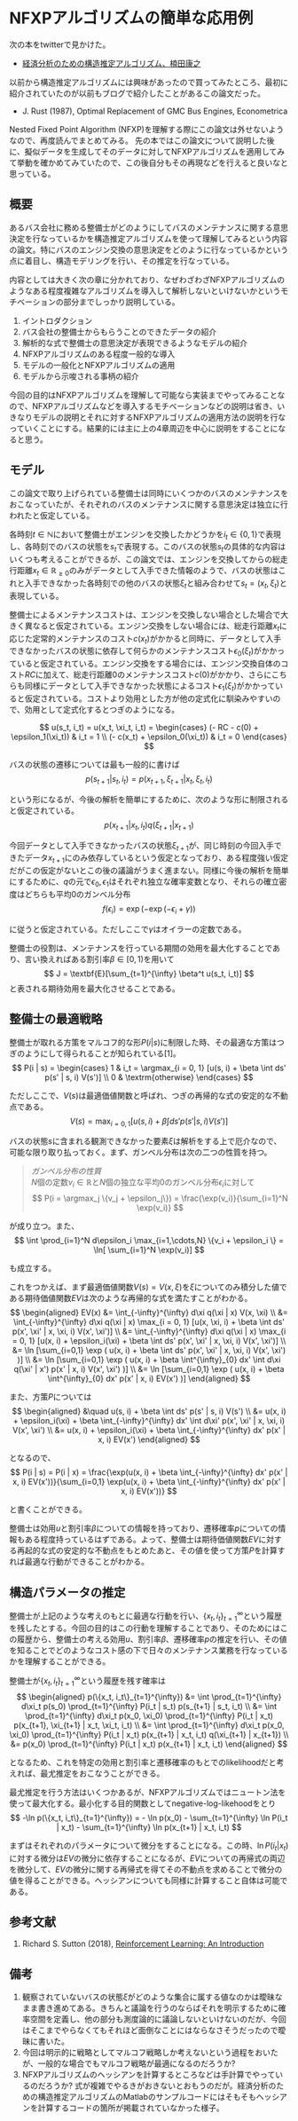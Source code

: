 # NFXPアルゴリズムの簡単な応用例

次の本をtwitterで見かけた。
- [経済分析のための構造推定アルゴリズム、楠田康之](https://www.amazon.co.jp/dp/4866931418)

以前から構造推定アルゴリズムには興味があったので買ってみたところ、最初に紹介されていたのが以前もブログで紹介したことがあるこの論文だった。
- J. Rust (1987), Optimal Replacement of GMC Bus Engines, Econometrica

Nested Fixed Point Algorithm (NFXP)を理解する際にこの論文は外せないようなので、再度読んでまとめてみる。
先の本ではこの論文について説明した後に、擬似データを生成してそのデータに対してNFXPアルゴリズムを適用してみて挙動を確かめてみていたので、この後自分もその再現などを行えると良いなと思っている。


## 概要

あるバス会社に務める整備士がどのようにしてバスのメンテナンスに関する意思決定を行なっているかを構造推定アルゴリズムを使って理解してみるという内容の論文。特にバスのエンジン交換の意思決定をどのように行なっているかという点に着目し、構造モデリングを行い、その推定を行なっている。

内容としては大きく次の章に分かれており、なぜわざわざNFXPアルゴリズムのようなある程度複雑なアルゴリズムを導入して解析しないといけないかというモチベーションの部分までしっかり説明している。
1. イントロダクション
1. バス会社の整備士からもらうことのできたデータの紹介
1. 解析的な式で整備士の意思決定が表現できるようなモデルの紹介
1. NFXPアルゴリズムのある程度一般的な導入
1. モデルの一般化とNFXPアルゴリズムの適用
1. モデルから示唆される事柄の紹介

今回の目的はNFXPアルゴリズムを理解して可能なら実装までやってみることなので、NFXPアルゴリズムなどを導入するモチベーションなどの説明は省き、いきなりモデルの説明とそれに対するNFXPアルゴリズムの適用方法の説明を行なっていくことにする。結果的には主に上の4章周辺を中心に説明をすることになると思う。


## モデル

この論文で取り上げられている整備士は同時にいくつかのバスのメンテナンスをおこなっていたが、それぞれのバスのメンテナンスに関する意思決定は独立に行われたと仮定している。

各時刻$t \in \mathbb{N}$において整備士がエンジンを交換したかどうかを$i_t \in \{0, 1\}$で表現し、各時刻でのバスの状態を$s_t$で表現する。このバスの状態$s_t$の具体的な内容はいくつも考えることができるが、この論文では、エンジンを交換してからの総走行距離$x_t \in \mathbb{R}_{\ge 0}$のみがデータとして入手できた情報のようで、バスの状態はこれと入手できなかった各時刻での他のバスの状態$\xi_t$と組み合わせて$s_t = (x_t, \xi_t)$と表現している。

整備士によるメンテナンスコストは、エンジンを交換しない場合とした場合で大きく異なると仮定されている。エンジン交換をしない場合には、総走行距離$x_t$に応じた定常的メンテナンスのコスト$c(x_t)$がかかると同時に、データとして入手できなかったバスの状態に依存して何らかのメンテナンスコスト$\epsilon_0(\xi_t)$がかかっていると仮定されている。エンジン交換をする場合には、エンジン交換自体のコスト$RC$に加えて、総走行距離$0$のメンテナンスコスト$c(0)$がかかり、さらにこちらも同様にデータとして入手できなかった状態によるコスト$\epsilon_1(\xi_t)$がかかっていると仮定されている。コストより効用とした方が他の定式化に馴染みやすいので、効用として定式化するとつぎのようになる。

$$
u(s_t, i_t) = u(x_t, \xi_t, i_t) = \begin{cases}
  (- RC - c(0) + \epsilon_1(\xi_t)) & i_t = 1 \\
  (- c(x_t) + \epsilon_0(\xi_t)) & i_t = 0
\end{cases}
$$

バスの状態の遷移については最も一般的に書けば
$$
p(s_{t+1} | s_t, i_t) = p(x_{t+1}, \xi_{t+1} | x_t, \xi_t, i_t)
$$

という形になるが、今後の解析を簡単にするために、次のような形に制限されると仮定されている。
$$
p(x_{t+1} | x_t, i_t) q(\xi_{t+1} | x_{t+1})
$$

今回データとして入手できなかったバスの状態$\xi_{t+1}$が、同じ時刻の今回入手できたデータ$x_{t+1}$にのみ依存しているという仮定となっており、ある程度強い仮定だがこの仮定がないとこの後の議論がうまく進まない。同様に今後の解析を簡単にするために、$q$の元で$\epsilon_0, \epsilon_1$はそれぞれ独立な確率変数となり、それらの確立密度はどちらも平均$0$のガンベル分布
$$
f(\epsilon_i) = \exp(-\exp(-\epsilon_i + \gamma))
$$

に従うと仮定されている。ただしここで$\gamma$はオイラーの定数である。

整備士の役割は、メンテナンスを行っている期間の効用を最大化することであり、言い換えればある割引率$\beta \in [0, 1)$を用いて
$$
J = \textbf{E}[\sum_{t=1}^{\infty} \beta^t u(s_t, i_t)]
$$
と表される期待効用を最大化させることである。


## 整備士の最適戦略

整備士が取れる方策をマルコフ的な形$P(i | s)$に制限した時、その最適な方策はつぎのようにして得られることが知られている[1]。
$$
P(i | s) = \begin{cases}
1 & i_t = \argmax_{i = 0, 1} [u(s, i) + \beta \int ds' p(s' | s, i) V(s')] \\
0 & \textrm{otherwise}
\end{cases}
$$

ただしここで、$V(s)$は最適価値関数と呼ばれ、つぎの再帰的な式の安定的な不動点である。
$$
V(s) = \max_{i = 0, 1} [u(s, i) + \beta \int ds' p(s' | s, i) V(s')]
$$


バスの状態$s$に含まれる観測できなかった要素$\xi$は解析をする上で厄介なので、可能な限り取り払っておく。まず、ガンベル分布は次の二つの性質を持つ。
> *ガンベル分布の性質*  
> $N$個の定数$v_i \in \mathbb{R}$と$N$個の独立な平均$0$のガンベル分布$\epsilon_i$に対して
$$
P(i = \argmax_j \{v_j + \epsilon_j\}) = \frac{\exp(v_i)}{\sum_{i=1}^N \exp(v_i)}
$$

が成り立つ。また、
$$
\int \prod_{i=1}^N d\epsilon_i \max_{i=1,\cdots,N} \{v_i + \epsilon_i \} = \ln[ \sum_{i=1}^N \exp(v_i)]
$$

も成立する。


これをつかえば、まず最適価値関数$V(s) = V(x,\xi)$を$\xi$についてのみ積分した値である期待価値関数$EV$は次のような再帰的な式を満たすことがわかる。
$$
\begin{aligned}
EV(x) &= \int_{-\infty}^{\infty} d\xi q(\xi | x) V(x, \xi) \\
&= \int_{-\infty}^{\infty} d\xi q(\xi | x) \max_{i = 0, 1} [u(x, \xi, i) + \beta \int ds' p(x', \xi' | x, \xi, i) V(x', \xi')] \\
&= \int_{-\infty}^{\infty} d\xi q(\xi | x) \max_{i = 0, 1} [u(x, i) + \epsilon_i(\xi) + \beta \int ds' p(x', \xi' | x, \xi, i) V(x', \xi')] \\
&= \ln [\sum_{i=0,1} \exp ( u(x, i) + \beta \int ds' p(x', \xi' | x, \xi, i) V(x', \xi') )] \\
&= \ln [\sum_{i=0,1} \exp ( u(x, i) + \beta \int^{\infty}_{0} dx' \int d\xi q(\xi' | x') p(x' | x, i) V(x', \xi') )] \\
&= \ln [\sum_{i=0,1} \exp ( u(x, i) + \beta \int^{\infty}_{0} dx' p(x' | x, i) EV(x') )]
\end{aligned}
$$


また、方策$P$については
$$
\begin{aligned}
&\quad u(s, i) + \beta \int ds' p(s' | s, i) V(s') \\
&= u(x, i) + \epsilon_i(\xi) + \beta \int_{-\infty}^{\infty} dx' \int d\xi' p(x', \xi' | x, \xi, i) V(x', \xi') \\
&= u(x, i) + \epsilon_i(\xi) + \beta \int_{-\infty}^{\infty} dx' p(x' | x, i) EV(x')
\end{aligned}
$$

となるので、
$$
P(i | s) = P(i | x) = \frac{\exp(u(x, i) + \beta \int_{-\infty}^{\infty} dx' p(x' | x, i) EV(x'))}{\sum_{i=0,1} \exp(u(x, i) + \beta \int_{-\infty}^{\infty} dx' p(x' | x, i) EV(x'))}
$$

と書くことができる。

整備士は効用$u$と割引率$\beta$についての情報を持っており、遷移確率$p$についての情報もある程度持っているはずである。よって、整備士は期待価値関数$EV$に対する再起的な式の安定的な不動点をもとめたあと、その値を使って方策$P$を計算すれば最適な行動ができることがわかる。


## 構造パラメータの推定

整備士が上記のような考えのもとに最適な行動を行い、$\{x_t, i_t\}_{t=1}^{\infty}$という履歴を残したとする。今回の目的はこの行動を理解することであり、そのためにはこの履歴から、整備士の考える効用$u$、割引率$\beta$、遷移確率$p$の推定を行い、その値を知ることでどのようなコスト感の下で日々のメンテナンス業務を行なっているかを理解することができる。

整備士が$\{x_t, i_t\}_{t=1}^{\infty}$という履歴を残す確率は
$$
\begin{aligned}
p(\{x_t, i_t\}_{t=1}^{\infty}) &= \int \prod_{t=1}^{\infty} d\xi_t p(s_0) \prod_{t=1}^{\infty} P(i_t | s_t) p(s_{t+1} | s_t, i_t) \\
&= \int \prod_{t=1}^{\infty} d\xi_t p(x_0, \xi_0) \prod_{t=1}^{\infty} P(i_t | x_t) p(x_{t+1}, \xi_{t+1} | x_t, \xi_t, i_t) \\
&= \int \prod_{t=1}^{\infty} d\xi_t p(x_0, \xi_0) \prod_{t=1}^{\infty} P(i_t | x_t) p(x_{t+1} | x_t, i_t) q(\xi_{t+1} | x_{t+1}) \\
&= p(x_0) \prod_{t=1}^{\infty} P(i_t | x_t) p(x_{t+1} | x_t, i_t)
\end{aligned}
$$

となるため、これを特定の効用と割引率と遷移確率のもとでのlikelihoodだと考えれば、最尤推定をおこなうことができる。

最尤推定を行う方法はいくつかあるが、NFXPアルゴリズムではニュートン法を使って最大化する。最小化する目的関数としてnegative-log-likehoodをとり
$$
-\ln p(\{x_t, i_t\}_{t=1}^{\infty}) = - \ln p(x_0) - \sum_{t=1}^{\infty} \ln P(i_t | x_t) - \sum_{t=1}^{\infty} \ln p(x_{t+1} | x_t, i_t)
$$

まずはそれぞれのパラメータについて微分をすることになる。この時、$\ln P(i_t | x_t)$に対する微分は$EV$の微分に依存することになるが、$EV$についての再帰式の両辺を微分して、$EV$の微分に関する再帰式を得てその不動点を求めることで微分の値を得ることができる。ヘッシアンについても同様に計算すること自体は可能である。

## 参考文献
1. Richard S. Sutton (2018), [Reinforcement Learning: An Introduction](http://incompleteideas.net/book/the-book.html)


## 備考
1. 観察されていないバスの状態$\xi$がどのような集合に属する値なのかは曖昧なまま書き進めてある。きちんと議論を行うのならばそれを明示するために確率空間を定義し、他の部分も測度論的に議論しないといけないのだが、今回はそこまでやらなくてもそれほど面倒なことにはならなさそうだったので曖昧に書いた。
1. 今回は明示的に戦略としてマルコフ戦略しか考えないという過程をおいたが、一般的な場合でもマルコフ戦略が最適になるのだろうか?
1. NFXPアルゴリズムのヘッシアンを計算するところなどは手計算でやっているのだろうか? 式が複雑でやるきがおきないとおもうのだが。経済分析のための構造推定アルゴリズムのMatlabのサンプルコードにはそもそもヘッシアンを計算するコードの箇所が掲載されていなかった様子。
